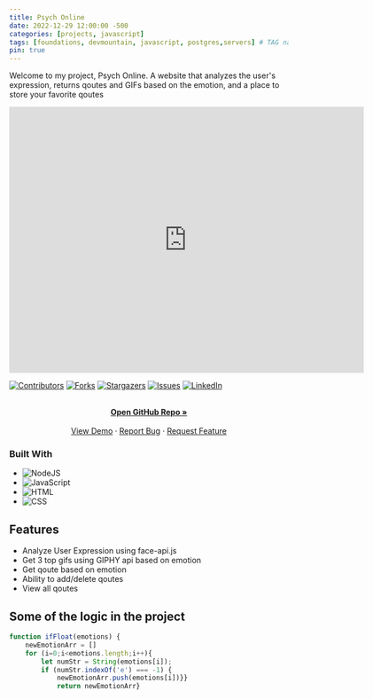 ```yaml
---
title: Psych Online
date: 2022-12-29 12:00:00 -500
categories: [projects, javascript]
tags: [foundations, devmountain, javascript, postgres,servers] # TAG names should always be lowercase
pin: true
---
```


Welcome to my project, Psych Online. A website that analyzes the user's expression, returns qoutes and GIFs based on the emotion, and a place to store your favorite qoutes

<iframe 
    align="center"
    width="640"
    height="480"
    src="https://awevideo.s3.amazonaws.com/video-13761407-168f6f28.mp4?X-Amz-Algorithm=AWS4-HMAC-SHA256&X-Amz-Credential=AKIAJSCJQ2NM3XLFPVKA%2F20230123%2Fus-east-1%2Fs3%2Faws4_request&X-Amz-Date=20230123T215443Z&X-Amz-Expires=86400&X-Amz-SignedHeaders=host&X-Amz-Signature=d2158158df2b1fffd88374b5d7b54cf0439fdf9a05fee3201297da64ae2767ff"
    frameborder="0"
    allow="autoplay; encrypted-media"
    allowfullscreen
>
</iframe>



<a name="readme-top"></a>

[![Contributors][contributors-shield]][contributors-url]
[![Forks][forks-shield]][forks-url]
[![Stargazers][stars-shield]][stars-url]
[![Issues][issues-shield]][issues-url]
[![LinkedIn][linkedin-shield]][linkedin-url]



<!-- PROJECT LOGO -->

  <p align="center">
    <br />
    <a href="https://github.com/ajeddin/foundations_capstone"><strong>Open GitHub Repo »</strong></a>
    <br />
    <br />
    <a href="https://psychonline.herokuapp.com/">View Demo</a>
    ·
    <a href="https://github.com/ajeddin/foundations_capstone/issues">Report Bug</a>
    ·
    <a href="https://github.com/ajeddin/foundations_capstone/issues">Request Feature</a>
  </p>

### Built With

* ![NodeJS][NodeJS]
* ![JavaScript][JavaScript]
* ![HTML][HTML5]
* ![CSS][css3]




<!-- ROADMAP -->
## Features

- Analyze User Expression using face-api.js
- Get 3 top gifs using GIPHY api based on emotion
- Get qoute based on emotion
- Ability to add/delete qoutes
- View all qoutes
## Some of the logic in the project
```javascript
function ifFloat(emotions) {
    newEmotionArr = []
    for (i=0;i<emotions.length;i++){
        let numStr = String(emotions[i]);
        if (numStr.indexOf('e') === -1) {
            newEmotionArr.push(emotions[i])}}
            return newEmotionArr}
```



<!-- MARKDOWN LINKS & IMAGES -->
<!-- https://www.markdownguide.org/basic-syntax/#reference-style-links -->
[contributors-shield]: https://img.shields.io/github/contributors/ajeddin/foundations_capstone.svg?style=for-the-badge
[contributors-url]: https://github.com/ajeddin/foundations_capstone/graphs/contributors
[forks-shield]: https://img.shields.io/github/forks/ajeddin/foundations_capstone.svg?style=for-the-badge
[forks-url]: https://github.com/ajeddin/foundations_capstone/network/members
[stars-shield]: https://img.shields.io/github/stars/ajeddin/foundations_capstone.svg?style=for-the-badge
[stars-url]: https://github.com/ajeddin/foundations_capstone/stargazers
[issues-shield]: https://img.shields.io/github/issues/ajeddin/foundations_capstone.svg?style=for-the-badge
[issues-url]: https://github.com/ajeddin/foundations_capstone/issues
[license-shield]: https://img.shields.io/github/license/ajeddin/foundations_capstone.svg?style=for-the-badge
[license-url]: https://github.com/ajeddin/foundations_capstone/blob/master/LICENSE.txt
[linkedin-shield]: https://img.shields.io/badge/-LinkedIn-black.svg?style=for-the-badge&logo=linkedin&colorB=555
[linkedin-url]: https://linkedin.com/in/ajedev
[product-screenshot]: images/screenshot.png
[Next.js]: https://img.shields.io/badge/next.js-000000?style=for-the-badge&logo=nextdotjs&logoColor=white
[Next-url]: https://nextjs.org/
[React.js]: https://img.shields.io/badge/React-20232A?style=for-the-badge&logo=react&logoColor=61DAFB
[React-url]: https://reactjs.org/
[Vue.js]: https://img.shields.io/badge/Vue.js-35495E?style=for-the-badge&logo=vuedotjs&logoColor=4FC08D
[Vue-url]: https://vuejs.org/
[Angular.io]: https://img.shields.io/badge/Angular-DD0031?style=for-the-badge&logo=angular&logoColor=white
[Angular-url]: https://angular.io/
[Svelte.dev]: https://img.shields.io/badge/Svelte-4A4A55?style=for-the-badge&logo=svelte&logoColor=FF3E00
[Svelte-url]: https://svelte.dev/
[Laravel.com]: https://img.shields.io/badge/Laravel-FF2D20?style=for-the-badge&logo=laravel&logoColor=white
[Laravel-url]: https://laravel.com
[Bootstrap.com]: https://img.shields.io/badge/Bootstrap-563D7C?style=for-the-badge&logo=bootstrap&logoColor=white
[Bootstrap-url]: https://getbootstrap.com
[JQuery.com]: https://img.shields.io/badge/jQuery-0769AD?style=for-the-badge&logo=jquery&logoColor=white
[JQuery-url]: https://jquery.com 
[JavaScript]: https://img.shields.io/badge/javascript-%23323330.svg?style=for-the-badge&logo=javascript&logoColor=%23F7DF1E
[Java]:https://img.shields.io/badge/java-%23ED8B00.svg?style=for-the-badge&logo=java&logoColor=white
[NodeJS]:https://img.shields.io/badge/node.js-6DA55F?style=for-the-badge&logo=node.js&logoColor=white
[Postgres]:https://img.shields.io/badge/postgres-%23316192.svg?style=for-the-badge&logo=postgresql&logoColor=white
[CSS3]:https://img.shields.io/badge/css3-%231572B6.svg?style=for-the-badge&logo=css3&logoColor=white
[HTML5]:https://img.shields.io/badge/html5-%23E34F26.svg?style=for-the-badge&logo=html5&logoColor=white